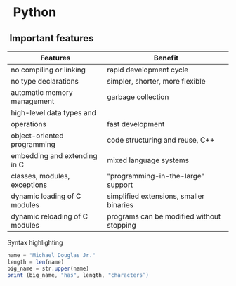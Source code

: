 #  &nbsp;&nbsp;Python
##  &nbsp;Important features
| Features | Benefit |
| ------ | ----------- |
| no compiling or linking   | rapid development cycle |
| no type declarations   | simpler, shorter, more flexible |
| automatic memory management   | garbage collection |
| high-level data types and 
operations   | fast development |
| object-oriented programming   | code structuring and reuse, C++ |
| embedding and extending in C   | mixed language systems |
| classes, modules, exceptions   | "programming-in-the-large" support |
| dynamic loading of C modules   | simplified extensions, smaller binaries |
| dynamic reloading of C modules   | programs can be modified without stopping |
   
Syntax highlighting

``` js
name = "Michael Douglas Jr."
length = len(name)
big_name = str.upper(name)
print (big_name, "has", length, "characters”)
```
